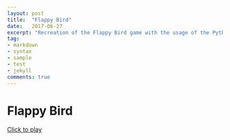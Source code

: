 ```yaml
---
layout: post
title:  "Flappy Bird"
date:   2017-06-27
excerpt: "Recreation of the Flappy Bird game with the usage of the Python coding language and the Pygame "
tag:
- markdown 
- syntax
- sample
- test
- jekyll
comments: true
---
```


# Flappy Bird


<div markdown="0"><a href="https://github.com/sfjorge/Flappy-Bird" class="btn">Click to play</a></div>

